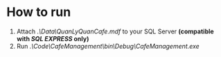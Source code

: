 # How to run
1. Attach _.\Data\QuanLyQuanCafe.mdf_ to your SQL Server **(compatible with _SQL EXPRESS_ only)**
1. Run _.\Code\CafeManagement\bin\Debug\CafeManagement.exe_
